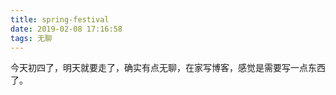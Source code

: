 ```yaml
---
title: spring-festival
date: 2019-02-08 17:16:58
tags: 无聊
---
```

今天初四了，明天就要走了，确实有点无聊，在家写博客，感觉是需要写一点东西了。
